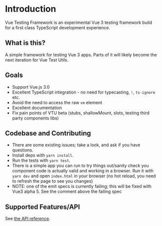 # Introduction

Vue Testing Framework is an experimental Vue 3 testing framework build for a first class TypeScript development experience.

## What is this?

A simple framework for testing Vue 3 apps. Parts of it will likely become the next iteration for Vue Test Utils.

## Goals

- Support Vue.js 3.0
- Excellent TypeScript integration - no need for typecasting, `!`, `ts-ignore` etc.
- Avoid the need to access the raw `vm` element
- Excellent documentation
- Fix pain points of VTU beta (stubs, shallowMount, slots, testing third party components libs)

## Codebase and Contributing

- There are some existing issues; take a look, and ask if you have questions.
- Install deps with `yarn install`.
- Run the tests with `yarn test`.
- There is a simple app you can run to try things out/sanity check you component code is actually valid and working in a browser. Run it with `yarn dev` and open `index.html` in your browser (no hot reload, you need to refresh the page to see you changes)
- NOTE: one of the emit specs is currently failing; this will be fixed with Vue3 alpha 5. See the comment above the failing spec

## Supported Features/API

See [the API reference](/api-reference/).

